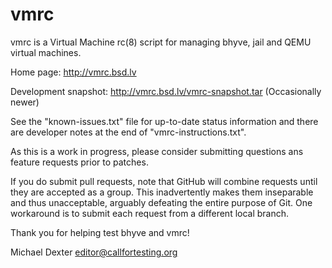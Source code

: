 vmrc
====

vmrc is a Virtual Machine rc(8) script for managing bhyve, jail and QEMU virtual machines. 

Home page: http://vmrc.bsd.lv

Development snapshot: http://vmrc.bsd.lv/vmrc-snapshot.tar (Occasionally newer)

See the "known-issues.txt" file for up-to-date status information and there are developer notes at the end of "vmrc-instructions.txt".

As this is a work in progress, please consider submitting questions ans feature requests prior to patches.

If you do submit pull requests, note that GitHub will combine requests until they are accepted as a group. This inadvertently makes them inseparable and thus unacceptable, arguably defeating the entire purpose of Git. One workaround is to submit each request from a different local branch.

Thank you for helping test bhyve and vmrc!

Michael Dexter <editor@callfortesting.org>

